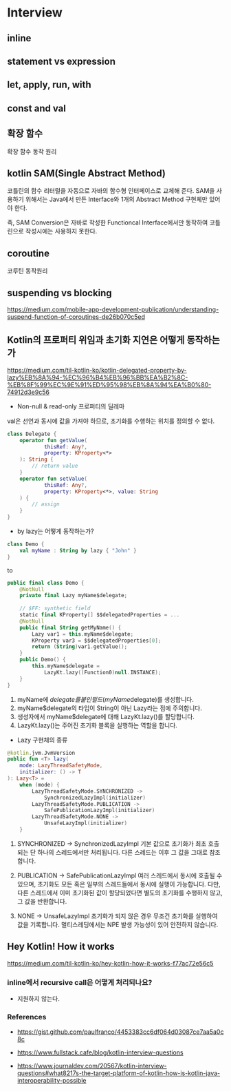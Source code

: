 # Interview

## inline

## statement vs expression

## let, apply, run, with



## const and val

## 확장 함수

확장 함수 동작 원리

## kotlin SAM(Single Abstract Method)

코틀린의 함수 리터럴을 자동으로 자바의 함수형 인터페이스로 교체해 준다.
SAM을 사용하기 위해서는 Java에서 만든 Interface와 1개의 Abstract Method 구현체만 있어야 한다.

즉, SAM Conversion은 자바로 작성한 Functioncal Interface에서만 동작하여 코틀린으로 작성시에는 사용하지 못한다.

## coroutine

코루틴 동작원리 

## suspending vs blocking

https://medium.com/mobile-app-development-publication/understanding-suspend-function-of-coroutines-de26b070c5ed

## Kotlin의 프로퍼티 위임과 초기화 지연은 어떻게 동작하는가
https://medium.com/til-kotlin-ko/kotlin-delegated-property-by-lazy%EB%8A%94-%EC%96%B4%EB%96%BB%EA%B2%8C-%EB%8F%99%EC%9E%91%ED%95%98%EB%8A%94%EA%B0%80-74912d3e9c56

- Non-null & read-only 프로퍼티의 딜레마

val은 선언과 동시에 값을 가져야 하므로, 초기화를 수행하는 위치를 정의할 수 없다.

~~~kotlin
class Delegate {
    operator fun getValue(
            thisRef: Any?,
            property: KProperty<*>
    ): String {
        // return value
    }
    operator fun setValue(
            thisRef: Any?,
            property: KProperty<*>, value: String
    ) {
        // assign
    }
}
~~~

- by lazy는 어떻게 동작하는가?

~~~kotlin
class Demo {
    val myName : String by lazy { "John" }
}
~~~

to 

~~~kotlin
public final class Demo {
    @NotNull
    private final Lazy myName$delegate;
    
    // $FF: synthetic field
    static final KProperty[] $$delegatedProperties = ...
    @NotNull
    public final String getMyName() {
        Lazy var1 = this.myName$delegate;
        KProperty var3 = $$delegatedProperties[0];
        return (String)var1.getValue();
    }
    public Demo() {
        this.myName$delegate =
            LazyKt.lazy((Function0)null.INSTANCE);
    }
}
~~~

1. myName에 $delegate를 붙인 필드(myName$delegate)를 생성합니다.
2. myName$delegate의 타입이 String이 아닌 Lazy라는 점에 주의합니다.
3. 생성자에서 myName$delegate에 대해 LazyKt.lazy()를 할당합니다.
4. LazyKt.lazy()는 주어진 초기화 블록을 실행하는 역할을 합니다.

- Lazy 구현체의 종류

~~~kotlin
@kotlin.jvm.JvmVersion
public fun <T> lazy(
    mode: LazyThreadSafetyMode,
    initializer: () -> T
): Lazy<T> =
    when (mode) {
        LazyThreadSafetyMode.SYNCHRONIZED ->
            SynchronizedLazyImpl(initializer)
        LazyThreadSafetyMode.PUBLICATION ->
            SafePublicationLazyImpl(initializer)
        LazyThreadSafetyMode.NONE ->
            UnsafeLazyImpl(initializer)
    }
~~~

1. SYNCHRONIZED → SynchronizedLazyImpl 
기본 값으로 초기화가 최초 호출되는 단 하나의 스레드에서만 처리됩니다.
다른 스레드는 이후 그 값을 그대로 참조합니다.


2. PUBLICATION → SafePublicationLazyImpl
여러 스레드에서 동시에 호출될 수 있으며, 초기화도 모든 혹은 일부의 스레드들에서 동시에 실행이 가능합니다.
다만, 다른 스레드에서 이미 초기화된 값이 할당되었다면 별도의 초기화를 수행하지 않고, 그 값을 반환합니다.

3. NONE → UnsafeLazyImpl
초기화가 되지 않은 경우 무조건 초기화를 실행하여 값을 기록합니다.
멀티스레딩에서는 NPE 발생 가능성이 있어 안전하지 않습니다.


## Hey Kotlin! How it works

https://medium.com/til-kotlin-ko/hey-kotlin-how-it-works-f77ac72e56c5

### inline에서 recursive call은 어떻게 처리되나요?

- 지원하지 않는다.


### References

- https://gist.github.com/paulfranco/4453383cc6df064d03087ce7aa5a0c8c

- https://www.fullstack.cafe/blog/kotlin-interview-questions

- https://www.journaldev.com/20567/kotlin-interview-questions#what8217s-the-target-platform-of-kotlin-how-is-kotlin-java-interoperability-possible




